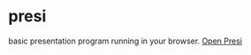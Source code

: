 # presi
basic presentation program running in your browser.
[Open Presi](https://noel-friedrich.de/presi)
